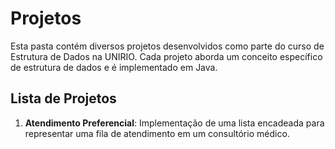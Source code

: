 # Projetos

Esta pasta contém diversos projetos desenvolvidos como parte do curso de Estrutura de Dados na UNIRIO. Cada projeto aborda um conceito específico de estrutura de dados e é implementado em Java.

## Lista de Projetos

1. **Atendimento Preferencial**: Implementação de uma lista encadeada para representar uma fila de atendimento em um consultório médico.


